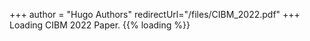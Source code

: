 +++ 
author = "Hugo Authors" 
redirectUrl="/files/CIBM_2022.pdf" 
+++
Loading CIBM 2022 Paper.
{{% loading %}}